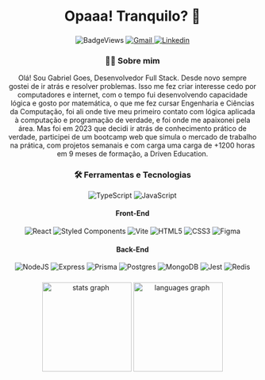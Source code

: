 ###

<h1 align="center">Opaaa! Tranquilo? 👋</h1>

###

<div align="center">
  
  ![BadgeViews](https://komarev.com/ghpvc/?username=gaesyeah&style=for-the-badge)
  <a href="mailto:gabrielgoesriosdev@gmail.com">
    ![Gmail](https://img.shields.io/badge/Gmail-D14836?style=for-the-badge&logo=gmail&logoColor=white)
  <a/>
  <a href="https://www.linkedin.com/in/ggsrdev/">
    ![Linkedin](https://img.shields.io/badge/LinkedIn-0077B5?style=for-the-badge&logo=linkedin&logoColor=white)
  <a/>
</div>
  
<div align="center" >
  <h3 text-align="center">👨‍💻  Sobre mim</h3>
Olá! Sou Gabriel Goes, Desenvolvedor Full Stack. Desde novo sempre gostei de ir atrás e resolver problemas. Isso me fez criar interesse cedo por computadores e internet, com o tempo fui desenvolvendo capacidade lógica e gosto por matemática, o que   me fez cursar Engenharia e Ciências da Computação, foi ali onde tive meu primeiro contato com lógica aplicada à computação e programação de verdade, e foi onde me apaixonei pela área. Mas foi em 2023 que decidi ir atrás de conhecimento prático de verdade, participei de um bootcamp web que simula o mercado de trabalho na prática, com projetos semanais e com carga uma carga de +1200 horas em 9 meses de formação, a Driven Education.
</div>

###

<div align="center" >
  <h3>🛠 Ferramentas e Tecnologias</h3>
  
  ![TypeScript](https://img.shields.io/badge/TypeScript-007ACC?style=for-the-badge&logo=typescript&logoColor=white) 
  ![JavaScript](https://img.shields.io/badge/JavaScript-323330?style=for-the-badge&logo=javascript&logoColor=F7DF1E)

</div>


<div align="center" >
  <h4>Front-End</h4>
  
  ![React](https://img.shields.io/badge/React-20232A?style=for-the-badge&logo=react&logoColor=61DAFB)
  ![Styled Components](https://img.shields.io/badge/styled--components-DB7093?style=for-the-badge&logo=styled-components&logoColor=white)
  ![Vite](https://img.shields.io/badge/Vite-B73BFE?style=for-the-badge&logo=vite&logoColor=FFD62E)
  ![HTML5](https://img.shields.io/badge/HTML5-E34F26?style=for-the-badge&logo=html5&logoColor=white)
  ![CSS3](https://img.shields.io/badge/CSS3-1572B6?style=for-the-badge&logo=css3&logoColor=white)
  ![Figma](https://img.shields.io/badge/Figma-F24E1E?style=for-the-badge&logo=figma&logoColor=white)

</div>

<div align="center" >
  <h4>Back-End</h4>
  
  ![NodeJS](https://img.shields.io/badge/Node%20js-339933?style=for-the-badge&logo=nodedotjs&logoColor=white)
  ![Express](https://img.shields.io/badge/Express%20js-000000?style=for-the-badge&logo=express&logoColor=white)
  ![Prisma](https://img.shields.io/badge/Prisma-3982CE?style=for-the-badge&logo=Prisma&logoColor=white)
  ![Postgres](https://img.shields.io/badge/PostgreSQL-316192?style=for-the-badge&logo=postgresql&logoColor=white)
  ![MongoDB](https://img.shields.io/badge/MongoDB-4EA94B?style=for-the-badge&logo=mongodb&logoColor=white) 
  ![Jest](https://img.shields.io/badge/Jest-C21325?style=for-the-badge&logo=jest&logoColor=white)
  ![Redis](https://img.shields.io/badge/redis-CC0000.svg?&style=for-the-badge&logo=redis&logoColor=white)

</div>


###

<div align="center">   
  <img src="https://github-readme-stats.vercel.app/api?username=gaesyeah&hide_title=false&hide_rank=false&show_icons=true&include_all_commits=true&count_private=true&disable_animations=false&theme=github_dark&locale=en&hide_border=true&order=1" height="180" alt="stats graph"  />   
  <img src="https://github-readme-stats.vercel.app/api/top-langs?username=gaesyeah&locale=en&hide_title=false&layout=compact&card_width=320&langs_count=6&theme=github_dark&hide_border=true&order=2" height="180" alt="languages graph"  /> 
</div>

###
